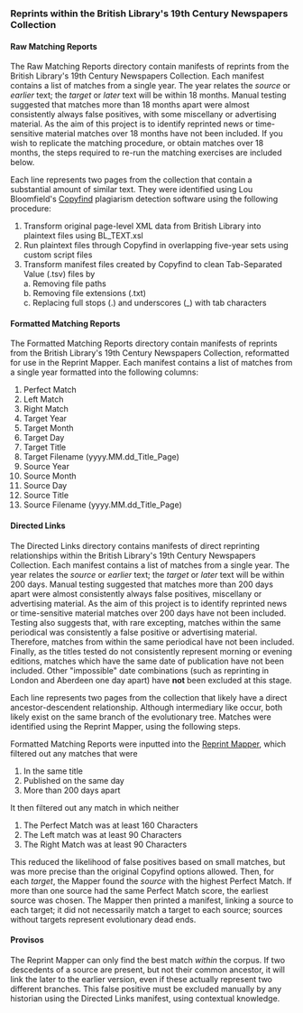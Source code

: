 ### Reprints within the British Library's 19th Century Newspapers Collection

#### Raw Matching Reports

The Raw Matching Reports directory contain manifests of reprints from the British Library's 19th Century Newspapers Collection. Each manifest contains a list of matches from a single year. The year relates the *source* or *earlier* text; the *target* or *later* text will be within 18 months. Manual testing suggested that matches more than 18 months apart were almost consistently always false positives, with some miscellany or advertising material. As the aim of this project is to identify reprinted news or time-sensitive material matches over 18 months have not been included. If you wish to replicate the matching procedure, or obtain matches over 18 months, the steps required to re-run the matching exercises are included below.

Each line represents two pages from the collection that contain a substantial amount of similar text. They were identified using Lou Bloomfield's [Copyfind](http://plagiarism.bloomfieldmedia.com/wordpress/software/copyfind/) plagiarism detection software using the following procedure:

1. Transform original page-level XML data from British Library into plaintext files using BL_TEXT.xsl
2. Run plaintext files through Copyfind in overlapping five-year sets using custom script files
3. Transform manifest files created by Copyfind to clean Tab-Separated Value (.tsv) files by   
  a. Removing file paths   
  b. Removing file extensions (.txt)   
  c. Replacing full stops (.) and underscores (_) with tab characters  

#### Formatted Matching Reports

The Formatted Matching Reports directory contain manifests of reprints from the British Library's 19th Century Newspapers Collection, reformatted for use in the Reprint Mapper. Each manifest contains a list of matches from a single year formatted into the following columns:

1. Perfect Match
2. Left Match
3. Right Match
4. Target Year
5. Target Month
6. Target Day
7. Target Title
8. Target Filename (yyyy.MM.dd_Title_Page)
9. Source Year
10. Source Month
11. Source Day
12. Source Title
13. Source Filename (yyyy.MM.dd_Title_Page)

#### Directed Links

The Directed Links directory contains manifests of direct reprinting relationships within the British Library's 19th Century Newspapers Collection. Each manifest contains a list of matches from a single year. The year relates the *source* or *earlier* text; the *target* or *later* text will be within 200 days. Manual testing suggested that matches more than 200 days apart were almost consistently always false positives, miscellany or advertising material. As the aim of this project is to identify reprinted news or time-sensitive material matches over 200 days have not been included. Testing also suggests that, with rare excepting, matches within the same periodical was consistently a false positive or advertising material. Therefore, matches from within the same periodical have not been included. Finally, as the titles tested do not consistently represent morning or evening editions, matches which have the same date of publication have not been included. Other "impossible" date combinations (such as reprinting in London and Aberdeen one day apart) have **not** been excluded at this stage.

Each line represents two pages from the collection that likely have a direct ancestor-descendent relationship. Although intermediary like occur, both likely exist on the same branch of the evolutionary tree. Matches were identified using the Reprint Mapper, using the following steps.

Formatted Matching Reports were inputted into the [Reprint Mapper](https://github.com/mhbeals/ReprintMapper/), which filtered out any matches that were

1. In the same title
2. Published on the same day
3. More than 200 days apart

It then filtered out any match in which neither

1. The Perfect Match was at least 160 Characters
2. The Left match was at least 90 Characters
3. The Right Match was at least 90 Characters

This reduced the likelihood of false positives based on small matches, but was more precise than the original Copyfind options allowed. Then, for each *target*, the Mapper found the *source* with the highest Perfect Match. If more than one source had the same Perfect Match score, the earliest source was chosen. The Mapper then printed a manifest, linking a source to each target; it did not necessarily match a target to each source; sources without targets represent evolutionary dead ends.

#### Provisos

The Reprint Mapper can only find the best match *within* the corpus. If two descedents of a source are present, but not their common ancestor, it will link the later to the earlier version, even if these actually represent two different branches. This false positive must be excluded manually by any historian using the Directed Links manifest, using contextual knowledge.
